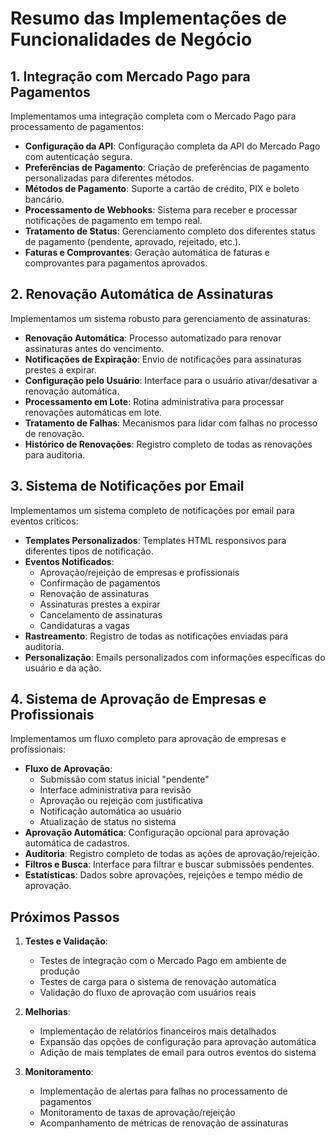 # Resumo das Implementações de Funcionalidades de Negócio

## 1. Integração com Mercado Pago para Pagamentos

Implementamos uma integração completa com o Mercado Pago para processamento de pagamentos:

- **Configuração da API**: Configuração completa da API do Mercado Pago com autenticação segura.
- **Preferências de Pagamento**: Criação de preferências de pagamento personalizadas para diferentes métodos.
- **Métodos de Pagamento**: Suporte a cartão de crédito, PIX e boleto bancário.
- **Processamento de Webhooks**: Sistema para receber e processar notificações de pagamento em tempo real.
- **Tratamento de Status**: Gerenciamento completo dos diferentes status de pagamento (pendente, aprovado, rejeitado, etc.).
- **Faturas e Comprovantes**: Geração automática de faturas e comprovantes para pagamentos aprovados.

## 2. Renovação Automática de Assinaturas

Implementamos um sistema robusto para gerenciamento de assinaturas:

- **Renovação Automática**: Processo automatizado para renovar assinaturas antes do vencimento.
- **Notificações de Expiração**: Envio de notificações para assinaturas prestes a expirar.
- **Configuração pelo Usuário**: Interface para o usuário ativar/desativar a renovação automática.
- **Processamento em Lote**: Rotina administrativa para processar renovações automáticas em lote.
- **Tratamento de Falhas**: Mecanismos para lidar com falhas no processo de renovação.
- **Histórico de Renovações**: Registro completo de todas as renovações para auditoria.

## 3. Sistema de Notificações por Email

Implementamos um sistema completo de notificações por email para eventos críticos:

- **Templates Personalizados**: Templates HTML responsivos para diferentes tipos de notificação.
- **Eventos Notificados**:
  - Aprovação/rejeição de empresas e profissionais
  - Confirmação de pagamentos
  - Renovação de assinaturas
  - Assinaturas prestes a expirar
  - Cancelamento de assinaturas
  - Candidaturas a vagas
- **Rastreamento**: Registro de todas as notificações enviadas para auditoria.
- **Personalização**: Emails personalizados com informações específicas do usuário e da ação.

## 4. Sistema de Aprovação de Empresas e Profissionais

Implementamos um fluxo completo para aprovação de empresas e profissionais:

- **Fluxo de Aprovação**:
  - Submissão com status inicial "pendente"
  - Interface administrativa para revisão
  - Aprovação ou rejeição com justificativa
  - Notificação automática ao usuário
  - Atualização de status no sistema
- **Aprovação Automática**: Configuração opcional para aprovação automática de cadastros.
- **Auditoria**: Registro completo de todas as ações de aprovação/rejeição.
- **Filtros e Busca**: Interface para filtrar e buscar submissões pendentes.
- **Estatísticas**: Dados sobre aprovações, rejeições e tempo médio de aprovação.

## Próximos Passos

1. **Testes e Validação**:
   - Testes de integração com o Mercado Pago em ambiente de produção
   - Testes de carga para o sistema de renovação automática
   - Validação do fluxo de aprovação com usuários reais

2. **Melhorias**:
   - Implementação de relatórios financeiros mais detalhados
   - Expansão das opções de configuração para aprovação automática
   - Adição de mais templates de email para outros eventos do sistema

3. **Monitoramento**:
   - Implementação de alertas para falhas no processamento de pagamentos
   - Monitoramento de taxas de aprovação/rejeição
   - Acompanhamento de métricas de renovação de assinaturas 